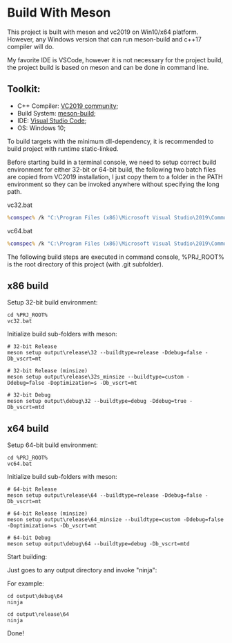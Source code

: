 Build With Meson
=================

This project is built with meson and vc2019 on Win10/x64 platform. However, any Windows version that can run meson-build and c++17 compiler will do.

My favorite IDE is VSCode, however it is not necessary for the project build, the project build is based on meson and can be done in command line.

Toolkit: 
------

* C++ Compiler: [VC2019 community](https://visualstudio.microsoft.com/vs/community/);
* Build System: [meson-build](https://mesonbuild.com/index.html);
* IDE: [Visual Studio Code](https://code.visualstudio.com/);
* OS: Windows 10;



To build targets with the minimum dll-dependency, it is recommended to build project with runtime static-linked.


Before starting build in a terminal console, we need to setup correct build environment for either 32-bit or 64-bit build, the following two batch files are copied from VC2019 installation, I just copy them to a folder in the PATH environment so they can be invoked anywhere without specifying the long path.

vc32.bat

```bat
%comspec% /k "C:\Program Files (x86)\Microsoft Visual Studio\2019\Community\VC\Auxiliary\Build\vcvars32.bat"
```

vc64.bat

```bat
%comspec% /k "C:\Program Files (x86)\Microsoft Visual Studio\2019\Community\VC\Auxiliary\Build\vcvars64.bat"
```

The following build steps are executed in command console, %PRJ_ROOT% is the root directory of this project (with .git subfolder).

x86 build
---------

Setup 32-bit build environment:
```
cd %PRJ_ROOT%
vc32.bat
```
 
Initialize build sub-folders with meson:

```
# 32-bit Release
meson setup output\release\32 --buildtype=release -Ddebug=false -Db_vscrt=mt

# 32-bit Release (minsize)
meson setup output\release\32s_minsize --buildtype=custom -Ddebug=false -Doptimization=s -Db_vscrt=mt

# 32-bit Debug
meson setup output\debug\32 --buildtype=debug -Ddebug=true -Db_vscrt=mtd
```

x64 build
---------

Setup 64-bit build environment:
```
cd %PRJ_ROOT%
vc64.bat
```

Initialize build sub-folders with meson:

```
# 64-bit Release
meson setup output\release\64 --buildtype=release -Ddebug=false -Db_vscrt=mt

# 64-bit Release (minsize)
meson setup output\release\64_minsize --buildtype=custom -Ddebug=false -Doptimization=s -Db_vscrt=mt 

# 64-bit Debug
meson setup output\debug\64 --buildtype=debug -Db_vscrt=mtd
```

Start building:

Just goes to any output directory and invoke "ninja":

For example:

```
cd output\debug\64
ninja

cd output\release\64
ninja
```

Done!

